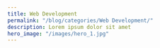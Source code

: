 ```yaml
---
title: Web Development
permalink: "/blog/categories/Web Development/"
description: Lorem ipsum dolor sit amet
hero_image: "/images/hero_1.jpg"
---
```


